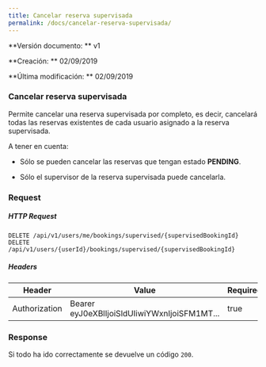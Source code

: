 ```yaml
---
title: Cancelar reserva supervisada
permalink: /docs/cancelar-reserva-supervisada/
---
```


**Versión documento: ** v1

**Creación: ** 02/09/2019

**Última modificación: ** 02/09/2019

### Cancelar reserva supervisada

Permite cancelar una reserva supervisada por completo, es decir, cancelará todas las reservas existentes de cada usuario asignado a la reserva supervisada.

A tener en cuenta:

- Sólo se pueden cancelar las reservas que tengan estado **PENDING**.

- Sólo el supervisor de la reserva supervisada puede cancelarla.

### Request

##### HTTP Request

```http
DELETE /api/v1/users/me/bookings/supervised/{supervisedBookingId}
DELETE /api/v1/users/{userId}/bookings/supervised/{supervisedBookingId}
```

##### Headers

| Header        | Value                                        | Required |
| ------------- | -------------------------------------------- | -------- |
| Authorization | Bearer eyJ0eXBlIjoiSldUIiwiYWxnIjoiSFM1MT... | true     |

### Response

Si todo ha ido correctamente se devuelve un código `200`.
